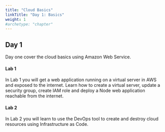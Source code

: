 ```yaml
---
title: "Cloud Basics"
linkTitle: "Day 1: Basics"
weight: 1
#archetype: "chapter"
---
```


## Day 1

Day one cover the cloud basics using Amazon Web Service.

#### Lab 1

In Lab 1 you will get a web application running on a virtual server in AWS and exposed to the internet.  Learn how to create a virtual server, update a security group, create IAM role and deploy a Node web application reachable from the internet.

#### Lab 2

In Lab 2 you will learn to use the DevOps tool to create and destroy cloud resources using Infrastructure as Code.

